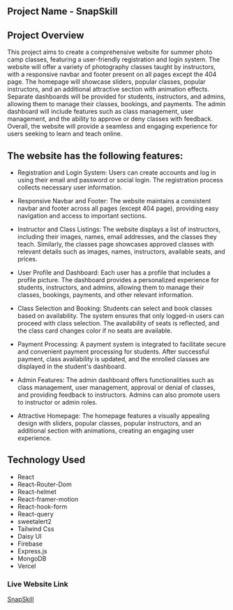 ## Project  Name - SnapSkill


## Project Overview
This project aims to create a comprehensive website for summer photo camp classes, featuring a user-friendly registration and login system. The website will offer a variety of photography classes taught by instructors, with a responsive navbar and footer present on all pages except the 404 page. The homepage will showcase sliders, popular classes, popular instructors, and an additional attractive section with animation effects. Separate dashboards will be provided for students, instructors, and admins, allowing them to manage their classes, bookings, and payments. The admin dashboard will include features such as class management, user management, and the ability to approve or deny classes with feedback. Overall, the website will provide a seamless and engaging experience for users seeking to learn and teach online.


## The website has the following features:
* Registration and Login System: Users can create accounts and log in using their email and password or social login. The registration process collects necessary user information.

* Responsive Navbar and Footer: The website maintains a consistent navbar and footer across all pages (except 404 page), providing easy navigation and access to important sections.

* Instructor and Class Listings: The website displays a list of instructors, including their images, names, email addresses, and the classes they teach. Similarly, the classes page showcases approved classes with relevant details such as images, names, instructors, available seats, and prices.

* User Profile and Dashboard: Each user has a profile that includes a profile picture. The dashboard provides a personalized experience for students, instructors, and admins, allowing them to manage their classes, bookings, payments, and other relevant information.

* Class Selection and Booking: Students can select and book classes based on availability. The system ensures that only logged-in users can proceed with class selection. The availability of seats is reflected, and the class card changes color if no seats are available.

* Payment Processing: A payment system is integrated to facilitate secure and convenient payment processing for students. After successful payment, class availability is updated, and the enrolled classes are displayed in the student's dashboard.

* Admin Features: The admin dashboard offers functionalities such as class management, user management, approval or denial of classes, and providing feedback to instructors. Admins can also promote users to instructor or admin roles.

* Attractive Homepage: The homepage features a visually appealing design with sliders, popular classes, popular instructors, and an additional section with animations, creating an engaging user experience.

## Technology Used
* React
* React-Router-Dom
* React-helmet
* React-framer-motion
* React-hook-form
* React-query
* sweetalert2
* Tailwind Css
* Daisy UI
* Firebase
* Express.js
* MongoDB
* Vercel

### Live Website Link 
[SnapSkill](https://summer-photo-camp.web.app/)
